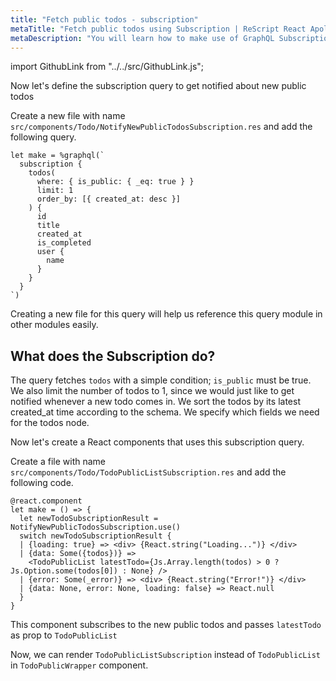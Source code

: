 ```yaml
---
title: "Fetch public todos - subscription"
metaTitle: "Fetch public todos using Subscription | ReScript React Apollo Tutorial"
metaDescription: "You will learn how to make use of GraphQL Subscriptions to get notified whenever a new todo comes in React app"
---
```


import GithubLink from "../../src/GithubLink.js";

Now let's define the subscription query to get notified about new public todos

Create a new file with name `src/components/Todo/NotifyNewPublicTodosSubscription.res` and add the following query.

<GithubLink link="https://github.com/hasura/learn-graphql/blob/master/tutorials/frontend/rescript-react-apollo/app-final/src/components/Todo/NotifyNewPublicTodosSubscription.res" text="src/components/Todo/NotifyNewPublicTodosSubscription.res" />

```reason
let make = %graphql(`
  subscription {
    todos(
      where: { is_public: { _eq: true } }
      limit: 1
      order_by: [{ created_at: desc }]
    ) {
      id
      title
      created_at
      is_completed
      user {
        name
      }
    }
  }
`)
```

Creating a new file for this query will help us reference this query module in other modules easily.

## What does the Subscription do?

The query fetches `todos` with a simple condition; `is_public` must be true. We also limit the number of todos to 1, since we would just like to get notified whenever a new todo comes in.
We sort the todos by its latest created_at time according to the schema. We specify which fields we need for the todos node.

Now let's create a React components that uses this subscription query.

Create a file with name `src/components/Todo/TodoPublicListSubscription.res` and add the following code.

<GithubLink link="https://github.com/hasura/learn-graphql/blob/master/tutorials/frontend/rescript-react-apollo/app-final/src/components/Todo/TodoPublicListSubscription.res" text="src/components/Todo/TodoPublicListSubscription.res" />

```reason
@react.component
let make = () => {
  let newTodoSubscriptionResult = NotifyNewPublicTodosSubscription.use()
  switch newTodoSubscriptionResult {
  | {loading: true} => <div> {React.string("Loading...")} </div>
  | {data: Some({todos})} =>
    <TodoPublicList latestTodo={Js.Array.length(todos) > 0 ? Js.Option.some(todos[0]) : None} />
  | {error: Some(_error)} => <div> {React.string("Error!")} </div>
  | {data: None, error: None, loading: false} => React.null
  }
}
```

This component subscribes to the new public todos and passes `latestTodo` as prop to `TodoPublicList`

Now, we can render `TodoPublicListSubscription` instead of `TodoPublicList` in `TodoPublicWrapper` component.
